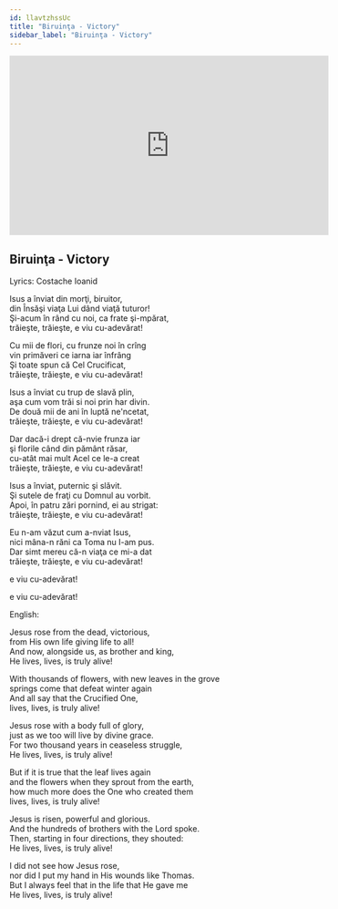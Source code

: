 ```yaml
---
id: llavtzhssUc
title: "Biruinţa - Victory"
sidebar_label: "Biruinţa - Victory"
---
```


<div class="video-float-container">
  <iframe
    width="560"
    height="315"
    src="https://www.youtube.com/embed/llavtzhssUc"
    title="YouTube video player"
    frameborder="0"
    allow="accelerometer; autoplay; clipboard-write; encrypted-media; gyroscope; picture-in-picture; web-share"
    referrerpolicy="strict-origin-when-cross-origin"
    allowfullscreen
  ></iframe>
</div>

## Biruinţa - Victory

Lyrics: Costache Ioanid

Isus a înviat din morţi, biruitor,  
din Însăşi viaţa Lui dând viaţă tuturor!  
Şi-acum în rând cu noi, ca frate şi-mpărat,  
trăieşte, trăieşte, e viu cu-adevărat!

Cu mii de flori, cu frunze noi în crîng  
vin primăveri ce iarna iar înfrâng  
Şi toate spun că Cel Crucificat,  
trăieşte, trăieşte, e viu cu-adevărat!

Isus a înviat cu trup de slavă plin,  
aşa cum vom trăi si noi prin har divin.  
De două mii de ani în luptă ne'ncetat,  
trăieşte, trăieşte, e viu cu-adevărat!

Dar dacă-i drept că-nvie frunza iar  
şi florile când din pământ răsar,  
cu-atât mai mult Acel ce le-a creat  
trăieşte, trăieşte, e viu cu-adevărat!

Isus a înviat, puternic şi slăvit.  
Şi sutele de fraţi cu Domnul au vorbit.  
Apoi, în patru zări pornind, ei au strigat:  
trăieşte, trăieşte, e viu cu-adevărat!

Eu n-am văzut cum a-nviat Isus,  
nici mâna-n răni ca Toma nu I-am pus.  
Dar simt mereu că-n viaţa ce mi-a dat  
trăieşte, trăieşte, e viu cu-adevărat!

e viu cu-adevărat!

e viu cu-adevărat!

English: 

Jesus rose from the dead, victorious,  
from His own life giving life to all!  
And now, alongside us, as brother and king,  
He lives, lives, is truly alive!

With thousands of flowers, with new leaves in the grove  
springs come that defeat winter again  
And all say that the Crucified One,  
lives, lives, is truly alive!

Jesus rose with a body full of glory,  
just as we too will live by divine grace.  
For two thousand years in ceaseless struggle,  
He lives, lives, is truly alive!

But if it is true that the leaf lives again  
and the flowers when they sprout from the earth,  
how much more does the One who created them  
lives, lives, is truly alive!

Jesus is risen, powerful and glorious.  
And the hundreds of brothers with the Lord spoke.  
Then, starting in four directions, they shouted:  
He lives, lives, is truly alive!

I did not see how Jesus rose,  
nor did I put my hand in His wounds like Thomas.  
But I always feel that in the life that He gave me  
He lives, lives, is truly alive!
